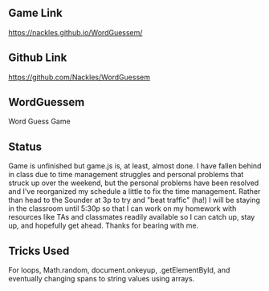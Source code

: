 ## Game Link
https://nackles.github.io/WordGuessem/

## Github Link
https://github.com/Nackles/WordGuessem

## WordGuessem
Word Guess Game

## Status
Game is unfinished but game.js is, at least, almost done. I have fallen behind in class due to time management struggles and personal problems that struck up over the weekend, but the personal problems have been resolved and I've reorganized my schedule a little to fix the time management. Rather than head to the Sounder at 3p to try and "beat traffic" (ha!) I will be staying in the classroom until 5:30p so that I can work on my homework with resources like TAs and classmates readily available so I can catch up, stay up, and hopefully get ahead. Thanks for bearing with me.

## Tricks Used
For loops, Math.random, document.onkeyup, .getElementById, and eventually changing spans to string values using arrays.